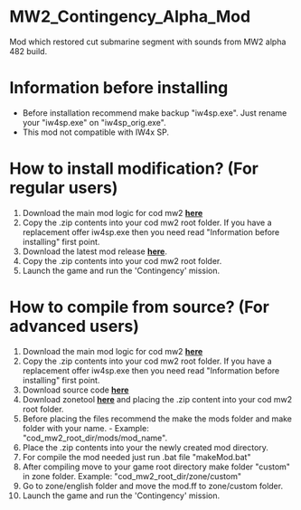 # MW2_Contingency_Alpha_Mod
Mod which restored cut submarine segment with sounds from MW2 alpha 482 build.

# Information before installing
* Before installation recommend make backup "iw4sp.exe". Just rename your "iw4sp.exe" on "iw4sp_orig.exe".
* This mod not compatible with IW4x SP.

# How to install modification? (For regular users)
1. Download the main mod logic for cod mw2 **[here](https://github.com/JerryALT/MW2_SP_mod_logic/releases/tag/v1.0.0)**
2. Copy the .zip contents into your cod mw2 root folder. If you have a replacement offer iw4sp.exe then you need read "Information before installing" first point.
3. Download the latest mod release **[here](https://github.com/JerryALT/MW2_Contingency_Alpha_Mod/releases/latest/)**.
4. Copy the .zip contents into your cod mw2 root folder.
5. Launch the game and run the 'Contingency' mission.

# How to compile from source? (For advanced users)
1. Download the main mod logic for cod mw2 **[here](https://github.com/JerryALT/MW2_SP_mod_logic/releases/tag/v1.0.0)**
2. Copy the .zip contents into your cod mw2 root folder. If you have a replacement offer iw4sp.exe then you need read "Information before installing" first point.
3. Download source code **[here](https://github.com/JerryALT/MW2_Contingency_Alpha_Mod/releases/latest/)**
4. Download zonetool **[here](https://github.com/JerryALT/MW2_zonetool_sp/releases/tag/v1.0.0)** and placing the .zip content into your cod mw2 root folder.
5. Before placing the files recommend the make the mods folder and make folder with your name. - Example: "cod_mw2_root_dir/mods/mod_name".
6. Place the .zip contents into your the newly created mod directory.
7. For compile the mod needed just run .bat file "makeMod.bat"
8. After compiling move to your game root directory make folder "custom" in zone folder. Example: "cod_mw2_root_dir/zone/custom"
9. Go to zone/english folder and move the mod.ff to zone/custom folder.
10. Launch the game and run the 'Contingency' mission.
